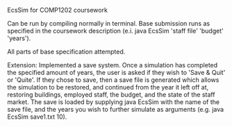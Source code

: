 EcsSim for COMP1202 coursework

Can be run by compiling normally in terminal. Base submission runs as specified in the coursework description (e.i. java EcsSim 'staff file' 'budget' 'years').

All parts of base specification attempted.

Extension: 
  Implemented a save system. Once a simulation has completed  the specified amount of years, the user is asked if they wish to 'Save & Quit' or 'Quite'. 
  If they chose to save, then a save file is generated which allows the simulation to be restored, and continued from the year it left off at, restoring
  buildings, employed staff, the budget, and the state of the staff market. The save is loaded by supplying java EcsSim with the name of the save file,
  and the years you wish to further simulate as arguments (e.g. java EcsSim save1.txt 10).
